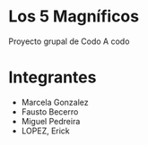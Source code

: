 # Los 5 Magníficos
Proyecto grupal de Codo A codo

# Integrantes

- Marcela Gonzalez
- Fausto Becerro
- Miguel Pedreira
- LOPEZ, Erick

